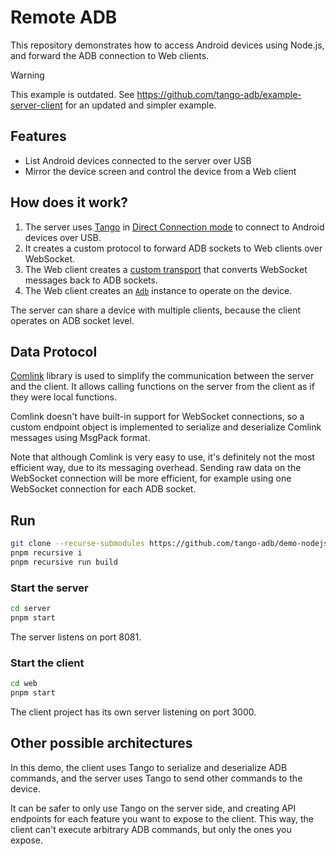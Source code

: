 # Remote ADB

This repository demonstrates how to access Android devices using Node.js, and forward the ADB connection to Web clients.

> [!WARNING]
> This example is outdated. See https://github.com/tango-adb/example-server-client for an updated and simpler example.

## Features

* List Android devices connected to the server over USB
* Mirror the device screen and control the device from a Web client

## How does it work?

1. The server uses [Tango](https://docs.tangoapp.dev/) in [Direct Connection mode](https://docs.tangoapp.dev/#direct-connection-transport) to connect to Android devices over USB.
2. It creates a custom protocol to forward ADB sockets to Web clients over WebSocket.
3. The Web client creates a [custom transport](https://docs.tangoapp.dev/tango/custom-transport/) that converts WebSocket messages back to ADB sockets.
4. The Web client creates an [`Adb`](https://docs.tangoapp.dev/api/) instance to operate on the device.

The server can share a device with multiple clients, because the client operates on ADB socket level.

## Data Protocol

[Comlink](https://github.com/GoogleChromeLabs/comlink) library is used to simplify the communication between the server and the client. It allows calling functions on the server from the client as if they were local functions.

Comlink doesn't have built-in support for WebSocket connections, so a custom endpoint object is implemented to serialize and deserialize Comlink messages using MsgPack format.

Note that although Comlink is very easy to use, it's definitely not the most efficient way, due to its messaging overhead. Sending raw data on the WebSocket connection will be more efficient, for example using one WebSocket connection for each ADB socket.

## Run

```bash
git clone --recurse-submodules https://github.com/tango-adb/demo-nodejs.git
pnpm recursive i
pnpm recursive run build
```

### Start the server

```bash
cd server
pnpm start
```

The server listens on port 8081.

### Start the client

```bash
cd web
pnpm start
```

The client project has its own server listening on port 3000.

## Other possible architectures

In this demo, the client uses Tango to serialize and deserialize ADB commands, and the server uses Tango to send other commands to the device.

It can be safer to only use Tango on the server side, and creating API endpoints for each feature you want to expose to the client. This way, the client can't execute arbitrary ADB commands, but only the ones you expose.
